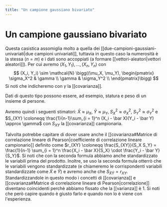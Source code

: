 ```yaml
---
title: "Un campione gaussiano bivariato"
---
```

# Un campione gaussiano bivariato
Questa casistica assomiglia molto a quella dei [[due-campioni-gaussiani-univariati|due campioni univariati]], tuttavia in questo caso la numerosità è la stessa ($n = m$) e i dati sono accoppiati (a formare [[vettori-aleatori|vettori aleatori]]).
Per cui avremo $(X_1, Y_1), \ldots, (X_n, Y_n)$ con
$$
(X_i, Y_i) \sim \mathcal{N} \bigg((\mu_X, \mu_Y),
\begin{pmatrix}
\sigma_X^2 & \gamma     \\
\gamma     & \sigma_Y^2 \\
\end{pmatrix}\bigg)
$$
Si noti che indicheremo con $\gamma$ la [[covarianza]].

Dati di questo tipo possono essere, ad esempio, statura e peso di un insieme di persone.

Avremo quindi i seguenti stimatori: $\bar X \approx \mu_X$, $\bar Y \approx \mu_Y$, $S_X^2 \approx \sigma_X^2$, $S_Y^2 \approx \sigma_Y^2$ e $S_{XY} \coloneqq \frac{1}{n-1}\sum_{i = 1}^n (X_i - \bar X)(Y_i - \bar Y) \approx \gamma$ con $S_{XY}$ la [[covarianza]] campionaria.

Talvolta potrebbe capitare di dover usare anche il [[covarianza#Matrice di correlazione lineare di Pearson|coefficiente di correlazione lineare campionario]] definito come $r_{XY} \coloneqq \frac{S_{XY}}{S_X S_Y} = \frac{1}{n-1} \sum_{i = 1}^n \frac{X_i - \bar X}{S_X} \cdot \frac{Y_i - \bar Y}{S_Y}$. Si noti che con la seconda formula abbiamo anche standardizzato le variabili prima del prodotto. Inoltre, se uso la seconda formula otterrò che le variabili vengono standardizzate (e chiameremo le corrispondenti variabili standardizzate come $\tilde X$ e $\tilde Y$) e avremo anche che $S_{\tilde X \tilde Y} = r_{XY}$. Standardizzandole in questo modo i concetti di [[covarianza]] e [[covarianza#Matrice di correlazione lineare di Pearson|correlazione]] diventano coincidenti perchè abbiamo fissato che la [[varianza]] è $1$. Si noti che però capire quando è giusto farlo e quando non lo è viene con l'esperienza.
